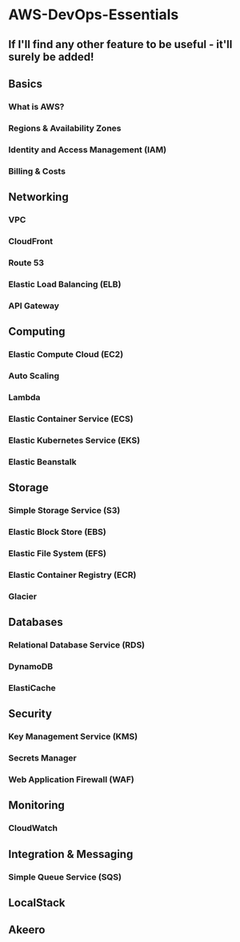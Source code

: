 # AWS-DevOps-Essentials
## If I'll find any other feature to be useful - it'll surely be added!
## Basics
### What is AWS?
### Regions & Availability Zones
### Identity and Access Management \(IAM\)
### Billing & Costs
## Networking
### VPC
### CloudFront
### Route 53
### Elastic Load Balancing \(ELB\)
### API Gateway
## Computing
### Elastic Compute Cloud \(EC2\)
### Auto Scaling
### Lambda
### Elastic Container Service \(ECS\)
### Elastic Kubernetes Service \(EKS\)
### Elastic Beanstalk
## Storage
### Simple Storage Service \(S3\)
### Elastic Block Store \(EBS\)
### Elastic File System \(EFS\)
### Elastic Container Registry \(ECR\)
### Glacier
## Databases
### Relational Database Service \(RDS\)
### DynamoDB
### ElastiCache
## Security
### Key Management Service \(KMS\)
### Secrets Manager
### Web Application Firewall \(WAF\)
## Monitoring
### CloudWatch
## Integration & Messaging
### Simple Queue Service \(SQS\)
## LocalStack
## Akeero
